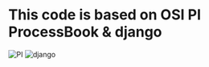 # This code is based on OSI PI ProcessBook & django
![PI](http://www.osisoft.com/images/osi-logo.png) ![django](https://avatars1.githubusercontent.com/u/27804?v=3&s=80)
